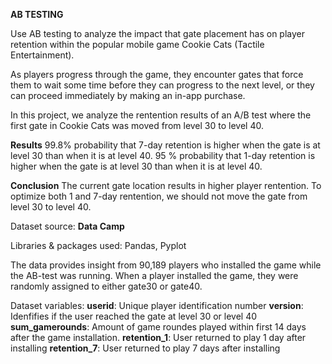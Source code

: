 **AB TESTING**

Use AB testing to analyze the impact that gate placement has on player retention within the popular mobile game Cookie Cats (Tactile Entertainment).

As players progress through the game, they encounter gates that force them to wait some time before they can progress to the next level, or they can proceed immediately by making an in-app purchase.  

In this project, we analyze the rentention results of an A/B test where the first gate in Cookie Cats was moved from level 30 to level 40. 

**Results**
99.8% probability that 7-day retention is higher when the gate is at level 30 than when it is at level 40.
95 % probability that 1-day retention is higher when the gate is at level 30 than when it is at level 40.

**Conclusion** 
The current gate location results in higher player rentention. 
To optimize both 1 and 7-day rentention, we should not move the gate from level 30 to level 40.

Dataset source: **Data Camp**

Libraries & packages used: Pandas, Pyplot 

The data provides insight from 90,189 players who installed the game while the AB-test was running. 
When a player installed the game, they were randomly assigned to either gate30 or gate40.

Dataset variables:
**userid**: Unique player identification number 
**version**: Idenfifies if the user reached the gate at level 30 or level 40
**sum_gamerounds**: Amount of game roundes played within first 14 days after the game installation. 
**retention_1**: User returned to play 1 day after installing 
**retention_7**: User returned to play 7 days after installing 
